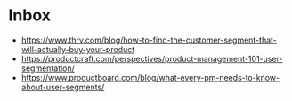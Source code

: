 # Inbox

- https://www.thrv.com/blog/how-to-find-the-customer-segment-that-will-actually-buy-your-product
- https://productcraft.com/perspectives/product-management-101-user-segmentation/
- https://www.productboard.com/blog/what-every-pm-needs-to-know-about-user-segments/
  

